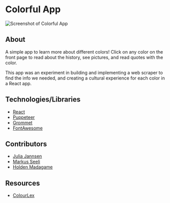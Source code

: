 # Colorful App

![Screenshot of Colorful App](/images/colorfulscreenshot.png)

## About

A simple app to learn more about different colors! Click on any color on the front page to read about the history, see pictures, and read quotes with the color. 

This app was an experiment in building and implementing a web scraper to find the info we needed, and creating a cultural experience for each color in a React app. 


## Technologies/Libraries
- [React](https://reactjs.org/)
- [Puppeteer](https://www.npmjs.com/package/puppeteer)
- [Grommet](https://v2.grommet.io/)
- [FontAwesome](https://fontawesome.com/)

## Contributors 

- [Julia Jannsen](http://www.github.com/juliamj)
- [Markus Seeli](http://www.github.com/jbello88)
- [Holden Madagame](http://www.github.com/holdenmad)

## Resources
- [ColourLex](http://www.colourlex.com)
